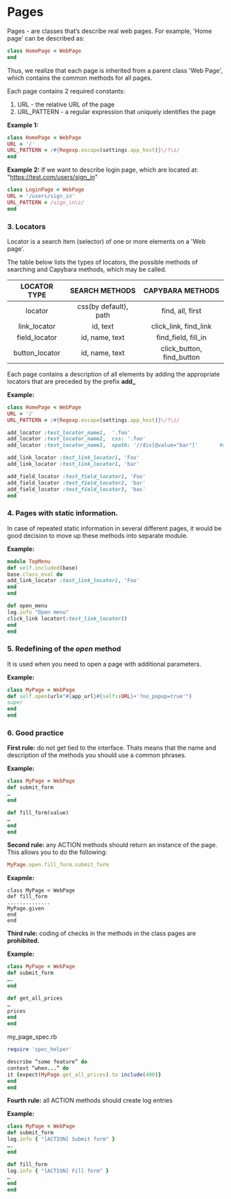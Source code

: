 Pages
=====
Pages - are classes that’s describe real web pages. For example,  'Home page' can be described as:

```ruby
class HomePage < WebPage
end
```

Thus, we realize that each page is inherited from a parent class 'Web Page', which contains the common methods for all pages.

Each page contains 2 required constants:

1. URL - the relative URL of the page
2. URL_PATTERN - a regular expression that uniquely identifies the page

**Example 1:**

```ruby
class HomePage < WebPage
URL = '/'
URL_PATTERN = /#{Regexp.escape(settings.app_host)}\/?\z/
end
```

**Example 2:**
If we want to describe login page, which are located at: "https://test.com/users/sign_in"

```ruby
class LoginPage < WebPage
URL = '/users/sign_in'
URL_PATTERN = /sign_in\z/
end
```

### 3. Locators ###

Locator is a search item (selector) of one or more elements on a 'Web page'.

The table below lists the types of locators, the possible methods of searching and Capybara methods, which may be called.


LOCATOR TYPE            | SEARCH METHODS                  | CAPYBARA METHODS
:----------------------:|:-------------------------------:|:----------------------------:
locator                 |css(by default), path            | find, all, first
link_locator            |id, text                         |click_link, find_link
field_locator           |id, name, text                   | find_field, fill_in
button_locator          |id, name, text                   | click_button, find_button

Each page contains a description of all elements by adding the appropriate locators that are preceded by the prefix **add_**

**Example:**
```ruby
class HomePage < WebPage
URL = '/'
URL_PATTERN = /#{Regexp.escape(settings.app_host)}\/?\z/

add_locator :test_locator_name1,  '.foo'                                             #css locator, default
add_locator :test_locator_name2,  css: '.foo'                                      #css locator
add_locator :test_locator_name3,  xpath: '//div[@value="bar"]'       #css locator

add_link_locator :test_link_locator1, 'Foo'                                        #link locator by 'Foo' text
add_link_locator :test_link_locator1, 'bar'                                         #link locator by 'bar' id

add_field_locator :test_field_locator1, 'Foo'                                      #field locator by 'Foo' text
add_field_locator :test_field_locator2, 'bar'                                       #field locator by 'bar' id
add_field_locator :test_field_locator3, 'bas'                                      #field locator by 'baz' name
end
```
### 4. Pages with static information. ###

In case of repeated static information in several different pages, it would be good decision to move up these methods into separate module.

**Example:**
```ruby
module TopMenu
def self.included(base)
base.class_eval do
add_link_locator :test_link_locator1, 'Foo'
end
end

def open_menu
log.info "Open menu"
click_link locator(:test_link_locator1)
end
end
```
### 5. Redefining of the *open* method ###
It is used when you need to open a page with additional parameters.

**Example:**
```ruby
class MyPage < WebPage
def self.open(url="#{app_url}#{self::URL}+'?no_popup=true'")
super
end
end
```

### 6. Good practice ###
**First rule:** do not get tied to the interface. Thats means that the name and description of the methods you should use a common phrases.

**Example:**
```ruby
class MyPage < WebPage
def submit_form
…
end

def fill_form(value)
…
end
end
```
**Second rule:** any ACTION methods should return an instance of the page.
This allows you to do the following:

```ruby
MyPage.open.fill_form.submit_form
```
**Exapmle:**
```
class MyPage < WebPage
def fill_form
..............
MyPage.given
end
end
```

**Third rule:** coding of checks in the methods in the class pages are __prohibited.__

**Example:**
```ruby
class MyPage < WebPage
def submit_form
….
end

def get_all_prices
…
prices
end
end
```
my_page_spec.rb
```ruby
require 'spec_helper'

describe “some feature” do
context “when...” do
it {expect(MyPage.get_all_prices).to include(400)}
end
end
```
**Fourth rule:** all ACTION methods should create log entries

**Example:**
```ruby
class MyPage < WebPage
def submit_form
log.info { "[ACTION] Submit form" }
….
end

def fill_form
log.info { "[ACTION] Fill form" }
…
end
end
```